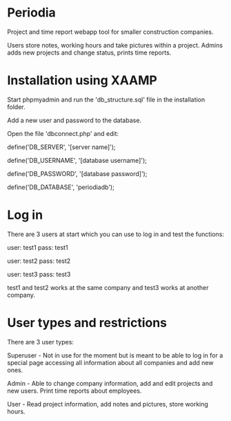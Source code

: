 # Periodia
Project and time report webapp tool for smaller construction companies.

Users store notes, working hours and take pictures within a project.
Admins adds new projects and change status, prints time reports.

# Installation using XAAMP
Start phpmyadmin and run the 'db_structure.sql' file in the installation folder.

Add a new user and password to the database.

Open the file 'dbconnect.php' and edit:

  define('DB_SERVER',   '[server name]');

  define('DB_USERNAME', '[database username]');

  define('DB_PASSWORD', '[database password]');

  define('DB_DATABASE', 'periodiadb');

# Log in
There are 3 users at start which you can use to log in and test the functions:

  user: test1
  pass: test1

  user: test2
  pass: test2

  user: test3
  pass: test3

test1 and test2 works at the same company and test3 works at another company.

# User types and restrictions
There are 3 user types:

Superuser - Not in use for the moment but is meant to be able to log in for a special page accessing all information about all companies and add new ones.

Admin - Able to change company information, add and edit projects and new users. Print time reports about employees.

User - Read project information, add notes and pictures, store working hours.
